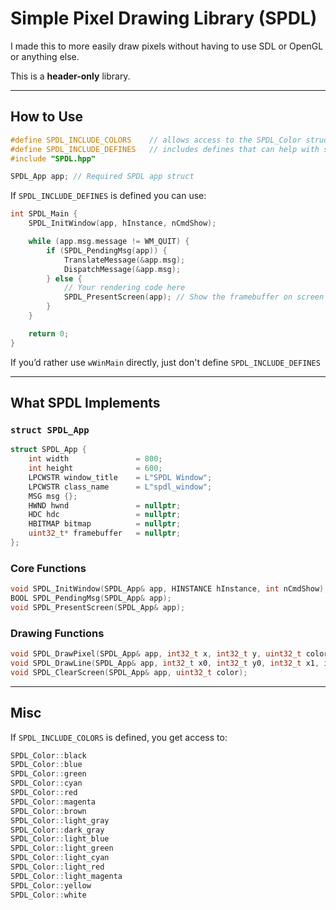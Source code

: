 # Simple Pixel Drawing Library (SPDL)

I made this to more easily draw pixels without having to use SDL or OpenGL or anything else.

This is a **header-only** library.


---

## How to Use

```cpp
#define SPDL_INCLUDE_COLORS    // allows access to the SPDL_Color struct
#define SPDL_INCLUDE_DEFINES   // includes defines that can help with stuff
#include "SPDL.hpp"
```

```cpp
SPDL_App app; // Required SPDL app struct
```

If `SPDL_INCLUDE_DEFINES` is defined you can use:

```cpp
int SPDL_Main {
    SPDL_InitWindow(app, hInstance, nCmdShow);

    while (app.msg.message != WM_QUIT) {
        if (SPDL_PendingMsg(app)) {
            TranslateMessage(&app.msg);
            DispatchMessage(&app.msg);
        } else {
            // Your rendering code here
            SPDL_PresentScreen(app); // Show the framebuffer on screen
        }
    }

    return 0;
}
```

If you’d rather use `wWinMain` directly, just don't define `SPDL_INCLUDE_DEFINES`

---

## What SPDL Implements

### `struct SPDL_App`

```cpp
struct SPDL_App {
    int width               = 800;
    int height              = 600;
    LPCWSTR window_title    = L"SPDL Window";
    LPCWSTR class_name      = L"spdl_window";
    MSG msg {};
    HWND hwnd               = nullptr;
    HDC hdc                 = nullptr;
    HBITMAP bitmap          = nullptr;
    uint32_t* framebuffer   = nullptr;
};
```

### Core Functions

```cpp
void SPDL_InitWindow(SPDL_App& app, HINSTANCE hInstance, int nCmdShow);
BOOL SPDL_PendingMsg(SPDL_App& app);
void SPDL_PresentScreen(SPDL_App& app);
```

### Drawing Functions

```cpp
void SPDL_DrawPixel(SPDL_App& app, int32_t x, int32_t y, uint32_t color);
void SPDL_DrawLine(SPDL_App& app, int32_t x0, int32_t y0, int32_t x1, int32_t y1, uint32_t color);
void SPDL_ClearScreen(SPDL_App& app, uint32_t color);
```

---

## Misc

If `SPDL_INCLUDE_COLORS` is defined, you get access to:

```cpp
SPDL_Color::black
SPDL_Color::blue
SPDL_Color::green
SPDL_Color::cyan
SPDL_Color::red
SPDL_Color::magenta
SPDL_Color::brown
SPDL_Color::light_gray
SPDL_Color::dark_gray
SPDL_Color::light_blue
SPDL_Color::light_green
SPDL_Color::light_cyan
SPDL_Color::light_red
SPDL_Color::light_magenta
SPDL_Color::yellow
SPDL_Color::white
```
